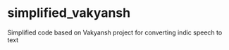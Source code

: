 # simplified_vakyansh
Simplified code based on Vakyansh project for converting indic speech to text
